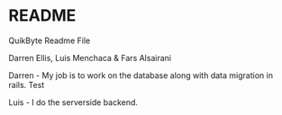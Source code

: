 # README

QuikByte Readme File

Darren Ellis, Luis Menchaca & Fars Alsairani



Darren - My job is to work on the database along with data migration in rails. Test

Luis - I do the serverside backend.
